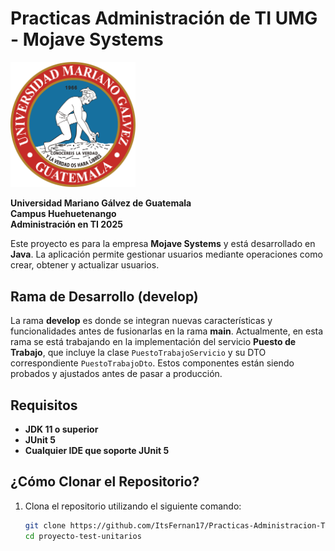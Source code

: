 # Practicas Administración de TI UMG - Mojave Systems

<img src="./src/img/Umg.png" alt="Logo de la UMG" width="200" />

**Universidad Mariano Gálvez de Guatemala**  
**Campus Huehuetenango**  
**Administración en TI 2025**

Este proyecto es para la empresa **Mojave Systems** y está desarrollado en **Java**. La aplicación permite gestionar usuarios mediante operaciones como crear, obtener y actualizar usuarios.

## Rama de Desarrollo (develop)

La rama **develop** es donde se integran nuevas características y funcionalidades antes de fusionarlas en la rama **main**. Actualmente, en esta rama se está trabajando en la implementación del servicio **Puesto de Trabajo**, que incluye la clase `PuestoTrabajoServicio` y su DTO correspondiente `PuestoTrabajoDto`. Estos componentes están siendo probados y ajustados antes de pasar a producción.

## Requisitos

- **JDK 11 o superior**
- **JUnit 5**
- **Cualquier IDE que soporte JUnit 5**

## ¿Cómo Clonar el Repositorio?

1. Clona el repositorio utilizando el siguiente comando:

   ```bash
   git clone https://github.com/ItsFernan17/Practicas-Administracion-TI-2025.git
   cd proyecto-test-unitarios
